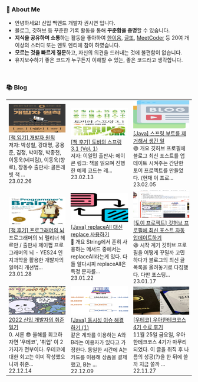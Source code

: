 ### 🚀 About Me

- 안녕하세요! 신입 백엔드 개발자 권시연 입니다.
- 블로그, 깃허브 등 꾸준한 기록 활동을 통해 **꾸준함을 증명**할 수 있습니다.
- **지식을 공유하며 소통**하는 활동을 좋아하여 [한이음](https://www.hanium.or.kr/portal/index.do), [글또](https://www.notion.so/ac5b18a482fb4df497d4e8257ad4d516), [MeetCoder](https://github.com/Meet-Coder-Study/posting-review) 등 20여 개 이상의 스터디 또는 멘토 멘티에 참여 하였습니다.
- **모르는 것을 빠르게 질문**하고, 자신의 의견을 드러내는 것에 불편함이 없습니다.
- 유지보수하기 좋은 코드가 누구든지 이해할 수 있는, 좋은 코드라고 생각합니다.

<br/>

### 📚 Blog
<table><tbody><tr>
<td>
    <a href="https://yeonyeon.tistory.com/298">
        <img width="100%" src="/img/7381235383446529703.png"/><br/>
        <div>[책 읽기] 개발자 원칙</div>
    </a>
    <div>저자: 박성철, 강대명, 공용준, 김정, 박미정, 박종천, 이동욱(네피림), 이동욱(향로), 장동수 출판사: 골든래빗 책 ...</div>
    <div>23.02.26</div>
</td>
<td>
    <a href="https://yeonyeon.tistory.com/297">
        <img width="100%" src="/img/1923472761714564141.png"/><br/>
        <div>[책 후기] 토비의 스프링 3.1 (Vol. 1)</div>
    </a>
    <div>저자: 이일민 출판사: 에이콘 링크:  책을 읽으며 진행한 예제 코드는 레...</div>
    <div>23.02.13</div>
</td>
<td>
    <a href="https://yeonyeon.tistory.com/296">
        <img width="100%" src="/img/1108605461692159818.png"/><br/>
        <div>[Java] 스프링 부트를 제거해서 생긴 일</div>
    </a>
    <div>😄 개요 깃허브 프로필에 블로그 최신 포스트를 업데이트 시켜주는 간단한 토이 프로젝트를 만들었다. (현재 이 프로...</div>
    <div>23.02.05</div>
</td>
</tr>
<tr>
<td>
    <a href="https://yeonyeon.tistory.com/295">
        <img width="100%" src="/img/1706159919971577964.png"/><br/>
        <div>[책 후기] 프로그래머의 뇌</div>
    </a>
    <div>프로그래머의 뇌 펠리너 헤르만 / 출판사 제이펍 프로그래머의 뇌 - YES24 인지과학을 활용한 개발자의 일머리 개선법...</div>
    <div>23.01.28</div>
</td>
<td>
    <a href="https://yeonyeon.tistory.com/294">
        <img width="100%" src="/img/838642959749779306.png"/><br/>
        <div>[Java] replaceAll 대신 replace 사용하기</div>
    </a>
    <div>🙂 개요 String에서 흔히 사용하는 메서드 중에서는 replaceAll라는게 있다. 다들 알다시피 replaceAll은 특정 문자를...</div>
    <div>23.01.22</div>
</td>
<td>
    <a href="https://yeonyeon.tistory.com/293">
        <img width="100%" src="/img/7948946660927235300.png"/><br/>
        <div>[토이 프로젝트] 깃허브 프로필에 최신 포스트 자동 업데이트하기</div>
    </a>
    <div>😆 시작 계기 깃허브 프로필을 어떻게 꾸밀까 고민하다가 블로그의 최신 글 목록을 올려놓기로 다짐했다. 다만 포스팅...</div>
    <div>23.01.17</div>
</td>
</tr>
<tr>
<td>
    <a href="https://yeonyeon.tistory.com/292">
        <img width="100%" src="/img/5421899590791805329.png"/><br/>
        <div>2022 신입 개발자의 취준 일기</div>
    </a>
    <div>0. 서론 😎 올해를 회고하자면 '우테코', '취업' 이 2가지가 전부이다. 우테코에 대한 회고는 이미 작성했으니까 취준...</div>
    <div>22.12.14</div>
</td>
<td>
    <a href="https://yeonyeon.tistory.com/291">
        <img width="100%" src="/img/215421782449586483.png"/><br/>
        <div>[Java] 동시성 이슈 해결하기 (1)</div>
    </a>
    <div>같은 계좌를 이용하는 A와 B라는 이용자가 있다고 가정한다. 동일한 시간에 A는 카드를 이용해 상품을 결제했고, B는 ...</div>
    <div>22.12.09</div>
</td>
<td>
    <a href="https://yeonyeon.tistory.com/290">
        <img width="100%" src="/img/1395687773808430979.png"/><br/>
        <div>[우테코] 우아한테크코스 4기 수료 후기</div>
    </a>
    <div>11월 25일 금요일, 우아한테크코스 4기가 마무리되었다. 이 글을 취직 후 나름의 성공(?)을 한 뒤에 쓸까 지금 쓸까 ...</div>
    <div>22.11.27</div>
</td>
</tr>
</tbody></table>